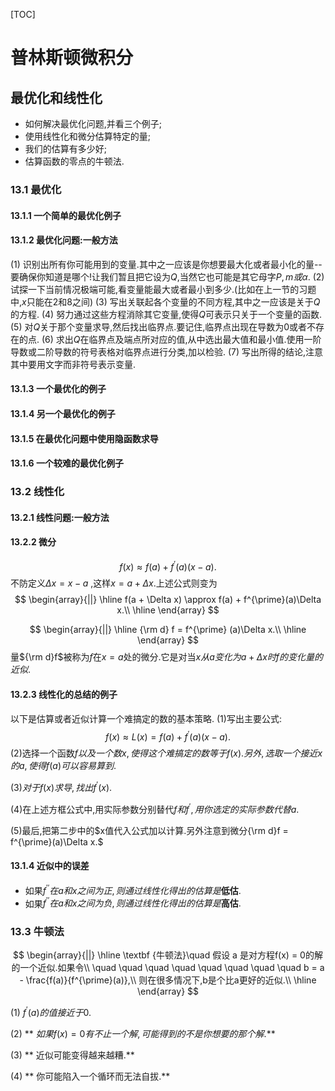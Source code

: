 [TOC]
# 普林斯顿微积分
## 最优化和线性化
- 如何解决最优化问题,并看三个例子;
- 使用线性化和微分估算特定的量;
- 我们的估算有多少好;
- 估算函数的零点的牛顿法.

### 13.1 最优化

#### 13.1.1 一个简单的最优化例子

#### 13.1.2 最优化问题:一般方法
(1) 识别出所有你可能用到的变量.其中之一应该是你想要最大化或者最小化的量--要确保你知道是哪个!让我们暂且把它设为$Q$,当然它也可能是其它母字$P,m或\alpha$.
(2) 试探一下当前情况极端可能,看变量能最大或者最小到多少.(比如在上一节的习题中,$x$只能在$2$和$8$之间)
(3) 写出关联起各个变量的不同方程,其中之一应该是关于$Q$的方程.
(4) 努力通过这些方程消除其它变量,使得$Q$可表示只关于一个变量的函数.
(5) 对$Q$关于那个变量求导,然后找出临界点.要记住,临界点出现在导数为0或者不存在的点.
(6) 求出$Q$在临界点及端点所对应的值,从中选出最大值和最小值.使用一阶导数或二阶导数的符号表格对临界点进行分类,加以检验.
(7) 写出所得的结论,注意其中要用文字而非符号表示变量.

#### 13.1.3 一个最优化的例子

#### 13.1.4 另一个最优化的例子
#### 13.1.5 在最优化问题中使用隐函数求导
#### 13.1.6 一个较难的最优化例子
### 13.2 线性化
#### 13.2.1 线性问题:一般方法
#### 13.2.2 微分
$$
f(x) \approx f(a)+ f^{\prime}(a)(x-a).
$$
不防定义$\Delta x = x - a$ ,这样$x = a + \Delta x$.上述公式则变为
$$
\begin{array}{||}
\hline
 f(a + \Delta x) \approx f(a) + f^{\prime}(a)\Delta x.\\
\hline
\end{array}
$$

$$
\begin{array}{||}
\hline
{\rm d} f = f^{\prime} (a)\Delta x.\\
\hline
\end{array}
$$
量${\rm d}f$被称为$f$在$x=a$处的微分.它是对当$x从a变化为a+\Delta x时f的变化量的近似.$
#### 13.2.3 线性化的总结的例子
以下是估算或者近似计算一个难搞定的数的基本策略.
(1)写出主要公式:
$$
f(x)\approx L(x)=f(a) + f^{\prime}(a)(x-a).
$$
(2)选择一个函数$f以及一个数x,使得这个难搞定的数等于f(x).另外,选取一个接近x的a,使得f(a)可以容易算到.$

(3)$对于f(x)求导,找出f^{\prime}(x).$

(4)在上述方框公式中,用实际参数分别替代$f和f^{\prime},用你选定的实际参数代替a.$

(5)最后,把第二步中的$x值代入公式加以计算.另外注意到微分{\rm d}f = f^{\prime}(a)\Delta x.$

#### 13.1.4 近似中的误差
- 如果$f^{\prime\prime}在a和x之间为正,则通过线性化得出的估算是\textbf{低估}.$
- 如果$f^{\prime\prime}在a和x之间为负,则通过线性化得出的估算是\textbf{高估}.$

### 13.3 牛顿法
$$
\begin{array}{||}
\hline
\textbf {牛顿法}\quad 假设 a 是对方程f(x) = 0的解的一个近似.如果令\\
\quad \quad \quad \quad \quad \quad \quad \quad b = a - \frac{f(a)}{f^{\prime}(a)},\\
则在很多情况下,b是个比a更好的近似.\\
\hline
\end{array}
$$

(1) $f^{\prime}(a)的值接近于0.$


(2) ** $如果f(x)=0有不止一个解,可能得到的不是你想要的那个解.$**

(3) ** 近似可能变得越来越糟.**

(4) ** 你可能陷入一个循环而无法自拔.**
